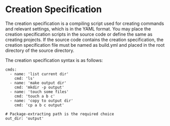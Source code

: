 # Creation Specification

The creation specification is a compiling script used for creating commands and relevant settings, which is in the YAML format. You may place the creation specification scripts in the source code or define the same as creating projects. If the source code contains the creation specification, the creation specification file must be named as build.yml and placed in the root directory of the source directory.

The creation specification syntax is as follows:

```
cmds:
  - name: 'list current dir'
    cmd: 'ls'
  - name: 'make output dir'
    cmd: 'mkdir -p output'
  - name: 'touch some files'
    cmd: 'touch a b c'
  - name: 'copy to output dir'
    cmd: 'cp a b c output'

# Package-extracting path is the required choice
out_dir: 'output'
```

